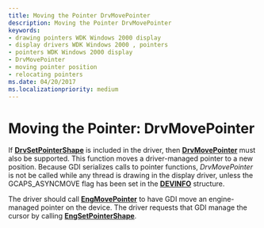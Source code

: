 ```yaml
---
title: Moving the Pointer DrvMovePointer
description: Moving the Pointer DrvMovePointer
keywords:
- drawing pointers WDK Windows 2000 display
- display drivers WDK Windows 2000 , pointers
- pointers WDK Windows 2000 display
- DrvMovePointer
- moving pointer position
- relocating pointers
ms.date: 04/20/2017
ms.localizationpriority: medium
---
```


# Moving the Pointer: DrvMovePointer

If [**DrvSetPointerShape**](/windows/win32/api/winddi/nf-winddi-drvsetpointershape) is included in the driver, then [**DrvMovePointer**](/windows/win32/api/winddi/nf-winddi-drvmovepointer) must also be supported. This function moves a driver-managed pointer to a new position. Because GDI serializes calls to pointer functions, *DrvMovePointer* is not be called while any thread is drawing in the display driver, unless the GCAPS_ASYNCMOVE flag has been set in the [**DEVINFO**](/windows/win32/api/winddi/ns-winddi-devinfo) structure.

The driver should call [**EngMovePointer**](/windows/win32/api/winddi/nf-winddi-engmovepointer) to have GDI move an engine-managed pointer on the device. The driver requests that GDI manage the cursor by calling [**EngSetPointerShape**](/windows/win32/api/winddi/nf-winddi-engsetpointershape).
